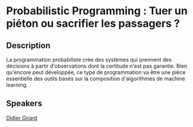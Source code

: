 
# Probabilistic Programming : Tuer un piéton ou sacrifier les passagers ?

## Description

 La programmation probabiliste crée des systèmes qui prennent des décisions
 à partir d'observations dont la certitude n'est pas garantie. Bien qu'encore
 peut développée, ce type de programmation va être une pièce essentielle des
 outils basés sur la composition d'algorithmes de machine learning.

## Speakers

[Didier Girard](../speakers/didiergirard.md)